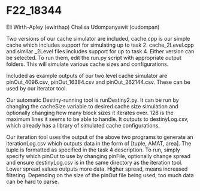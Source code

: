 # F22_18344
Eli Wirth-Apley (ewirthap)
Chalisa Udompanyawit (cudompan)

Two versions of our cache simulator are included, cache.cpp is our simple cache which includes support for simulating up to task 2. cache_2Level.cpp and similar _2Level files includes support for up to task 4. Either version can be selected. To run them, edit the run.py script with appropriate output folders. This will simulate various cache sizes and configurations. 

Included as example outputs of our two level cache simulator are pinOut_4096.csv, pinOut_16384.csv and pinOut_262144.csv. These can be used by our iterator tool.

Our automatic Destiny-running tool is runDestiny2.py. It can be run by changing the cacheSize variable to desired cache size simulation and optionally changing how many block sizes it iterates over. 128 is the maximum lines it seems to be able to handle. It outputs to destinyLog.csv, which already has a library of simulated cache configurations. 

Our iteration tool uses the output of the above two programs to generate an iterationLog.csv which outputs data in the form of [tuple, AMAT, area]. The tuple is formatted as specified in the task 4 description. To run, simply specify which pinOut to use by changing pinFile, optionally change spread and ensure destinyLog.csv is in the same directory as the iteration tool. Lower spread values outputs more data. Higher spread, means increased filtering. Depending on the size of the pinOut file being used, too much data can be hard to parse.
